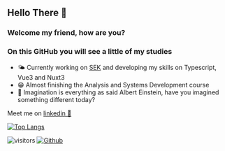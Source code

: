## Hello There 🚀

### Welcome my friend, how are you?

### On this GitHub you will see a little of my studies
- 🌤  Currently working on [SEK](https://sek.io/) and developing my skills on Typescript, Vue3 and Nuxt3
- 😁 Almost finishing the Analysis and Systems Development course
- 🤔 Imagination is everything as said Albert Einstein, have you imagined something different today?

Meet me on [linkedin 📱](https://www.linkedin.com/in/yurileonel/)

[![Top Langs](https://github-readme-stats.vercel.app/api/top-langs/?username=YuriLeonel&layout=compact)](https://github.com/anuraghazra/github-readme-stats)

![visitors](https://visitor-badge.glitch.me/badge?page_id=${YuriLeonel}.${YuriLeonel})
[![Github](https://img.shields.io/github/followers/YuriLeonel?label=Follow&style=social)](https://github.com/YuriLeonel)


<!--
**YuriLeonel/YuriLeonel** is a ✨ _special_ ✨ repository because its `README.md` (this file) appears on your GitHub profile.

Here are some ideas to get you started:

- 🔭 I’m currently working on ...
- 🌱 I’m currently learning ...
- 👯 I’m looking to collaborate on ...
- 🤔 I’m looking for help with ...
- 💬 Ask me about ...
- 📫 How to reach me: ...
- 😄 Pronouns: ...
- ⚡ Fun fact: ...
-->
